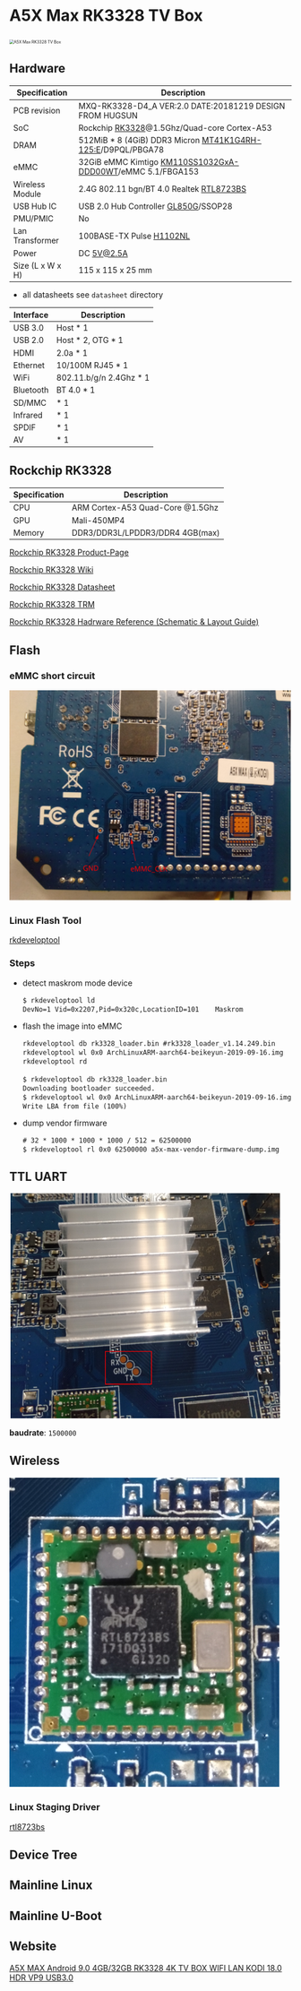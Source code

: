 # A5X Max RK3328 TV Box

<img src="https://img.gkbcdn.com/s3/d/201908/274e4fda-d917-4c50-bd65-50c3dba2df59.jpg" alt="A5X Max RK3328 TV Box" style="zoom:50%;" />

## Hardware

| Specification    | Description                                                  |
| ---------------- | ------------------------------------------------------------ |
| PCB revision     | MXQ-RK3328-D4_A VER:2.0 DATE:20181219 DESIGN FROM HUGSUN     |
| SoC              | Rockchip [RK3328](https://www.rock-chips.com/a/en/products/RK33_Series/2017/0118/829.html)@1.5Ghz/Quad-core Cortex-A53 |
| DRAM             | 512MiB * 8 (4GiB) DDR3 Micron [MT41K1G4RH-125:E](http://www.microndram.com/MT41K1G4RH-125_E.html)/D9PQL/PBGA78 |
| eMMC             | 32GiB eMMC Kimtigo [KM110SS1032GxA-DDD00WT](http://www.kimtigo.net/product.php?seq=54&locale=cn)/eMMC 5.1/FBGA153 |
| Wireless Module  | 2.4G 802.11 bgn/BT 4.0 Realtek [RTL8723BS](https://www.realtek.com/en/products/communications-network-ics/item/rtl8723bs) |
| USB Hub IC       | USB 2.0 Hub Controller [GL850G](http://www.genesyslogic.com/en/product_view.php?show=21)/SSOP28 |
| PMU/PMIC         | No                                                           |
| Lan Transformer  | 100BASE-TX Pulse [H1102NL](https://productfinder.pulseeng.com/product/H1102NL) |
| Power            | DC 5V@2.5A                                                   |
| Size (L x W x H) | 115 x 115 x 25 mm                                            |

- all datasheets see `datasheet` directory

| Interface | Description             |
| --------- | ----------------------- |
| USB 3.0   | Host * 1                |
| USB 2.0   | Host * 2, OTG * 1       |
| HDMI      | 2.0a * 1                |
| Ethernet  | 10/100M RJ45 * 1        |
| WiFi      | 802.11.b/g/n 2.4Ghz * 1 |
| Bluetooth | BT 4.0 * 1              |
| SD/MMC    | * 1                     |
| Infrared  | * 1                     |
| SPDIF     | * 1                     |
| AV        | * 1                     |



## Rockchip RK3328

| Specification | Description                      |
| ------------- | -------------------------------- |
| CPU           | ARM Cortex-A53 Quad-Core @1.5Ghz |
| GPU           | Mali-450MP4                      |
| Memory        | DDR3/DDR3L/LPDDR3/DDR4 4GB(max)  |

[Rockchip RK3328 Product-Page](https://www.rock-chips.com/a/en/products/RK33_Series/2017/0118/829.html)

[Rockchip RK3328 Wiki](http://opensource.rock-chips.com/wiki_RK3328)

[Rockchip RK3328 Datasheet](http://opensource.rock-chips.com/images/9/95/Rockchip_RK3328_Datasheet_V1.3-20200310.pdf)

[Rockchip RK3328 TRM](http://opensource.rock-chips.com/images/8/8f/Rockchip_RK3288_TRM_V1.2_Part1-20170321.pdf)

[Rockchip RK3328 Hadrware Reference (Schematic & Layout Guide)](http://opensource.rock-chips.com/images/9/97/Rockchip_RK3328TRM_V1.1-Part1-20170321.pdf)



## Flash

### eMMC short circuit

<img src="image/a5x-max-emmc-short-circuit.png" alt="eMMC-short-circuit" style="zoom:50%;" />

### Linux Flash Tool

[rkdeveloptool](https://aur.archlinux.org/packages/rkdeveloptool-git/)

### Steps

- detect maskrom mode device

  ```
  $ rkdeveloptool ld                   
  DevNo=1 Vid=0x2207,Pid=0x320c,LocationID=101    Maskrom
  ```

- flash the image into eMMC

  ```
  rkdeveloptool db rk3328_loader.bin #rk3328_loader_v1.14.249.bin
  rkdeveloptool wl 0x0 ArchLinuxARM-aarch64-beikeyun-2019-09-16.img
  rkdeveloptool rd
  
  $ rkdeveloptool db rk3328_loader.bin
  Downloading bootloader succeeded.
  $ rkdeveloptool wl 0x0 ArchLinuxARM-aarch64-beikeyun-2019-09-16.img
  Write LBA from file (100%)
  ```

- dump vendor firmware

  ```
  # 32 * 1000 * 1000 * 1000 / 512 = 62500000
  $ rkdeveloptool rl 0x0 62500000 a5x-max-vendor-firmware-dump.img
  ```

  

## TTL UART

<img src="image/a5x-max-ttl-uart.png" alt="TTL_UART_Port" style="zoom: 67%;" />

**baudrate**: `1500000`



## Wireless

<img src="image/a5x-max-wireless-module.jpg" style="zoom: 67%;" />

### Linux Staging Driver

[rtl8723bs](https://github.com/torvalds/linux/tree/master/drivers/staging/rtl8723bs)

## Device Tree



## Mainline Linux



## Mainline U-Boot



## Website

[A5X MAX Android 9.0 4GB/32GB RK3328 4K TV BOX WIFI LAN KODI 18.0 HDR VP9 USB3.0](https://www.geekbuying.com/item/A5X-MAX-RK3328-4GB-32GB-TV-Box-388745.html)